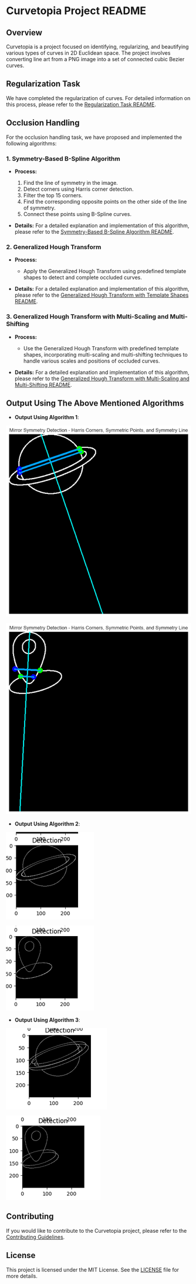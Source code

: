 # Curvetopia Project README

## Overview

Curvetopia is a project focused on identifying, regularizing, and beautifying various types of curves in 2D Euclidean space. The project involves converting line art from a PNG image into a set of connected cubic Bezier curves.

## Regularization Task

We have completed the regularization of curves. For detailed information on this process, please refer to the [Regularization Task README](/Algorithm%201%20(Using%20Line%20of%20Symmetry)/).

## Occlusion Handling

For the occlusion handling task, we have proposed and implemented the following algorithms:

### 1. Symmetry-Based B-Spline Algorithm

- **Process:**
  1. Find the line of symmetry in the image.
  2. Detect corners using Harris corner detection.
  3. Filter the top 15 corners.
  4. Find the corresponding opposite points on the other side of the line of symmetry.
  5. Connect these points using B-Spline curves.

- **Details:** For a detailed explanation and implementation of this algorithm, please refer to the [Symmetry-Based B-Spline Algorithm README](/Algorithm%201%20(Using%20Line%20of%20Symmetry)/).

### 2. Generalized Hough Transform

- **Process:**
  - Apply the Generalized Hough Transform using predefined template shapes to detect and complete occluded curves.

- **Details:** For a detailed explanation and implementation of this algorithm, please refer to the [Generalized Hough Transform with Template Shapes README](/Algorithm%202%20(Generalised%20Hough%20Transform)/).

### 3. Generalized Hough Transform with Multi-Scaling and Multi-Shifting

- **Process:**
  - Use the Generalized Hough Transform with predefined template shapes, incorporating multi-scaling and multi-shifting techniques to handle various scales and positions of occluded curves.

- **Details:** For a detailed explanation and implementation of this algorithm, please refer to the [Generalized Hough Transform with Multi-Scaling and Multi-Shifting README](/Algorithm%203%20(Generalised%20Hough%20Transfrom%20with%20SIFT)/).

## Output Using The Above Mentioned Algorithms

- **Output Using Algorithm 1**: 

![Output using algo1](./outputs/algo1/tc1.png)

![Output using algo1](./outputs/algo1/tc2.png)

- **Output Using Algorithm 2**: 

![Output using algo1](./outputs/algo2/tc1.png)


![Output using algo1](./outputs/algo2/tc2.png)

- **Output Using Algorithm 3**:  

![Output using algo1](./outputs/algo3/tc1.png)

![Output using algo1](./outputs/algo3/tc2.png)




## Contributing

If you would like to contribute to the Curvetopia project, please refer to the [Contributing Guidelines](link-to-contributing-guidelines).

## License

This project is licensed under the MIT License. See the [LICENSE](link-to-license) file for more details.
